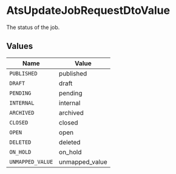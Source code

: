 # AtsUpdateJobRequestDtoValue

The status of the job.


## Values

| Name             | Value            |
| ---------------- | ---------------- |
| `PUBLISHED`      | published        |
| `DRAFT`          | draft            |
| `PENDING`        | pending          |
| `INTERNAL`       | internal         |
| `ARCHIVED`       | archived         |
| `CLOSED`         | closed           |
| `OPEN`           | open             |
| `DELETED`        | deleted          |
| `ON_HOLD`        | on_hold          |
| `UNMAPPED_VALUE` | unmapped_value   |